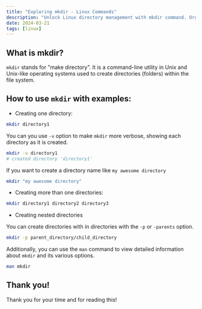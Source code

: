 ```yaml
---
title: "Exploring mkdir - Linux Commands"
description: "Unlock Linux directory management with mkdir command. Organize files seamlessly. Learn usage tips & examples. Dive into efficient directory creation!"
date: 2024-03-21
tags: [linux]
---
```


## What is mkdir?

`mkdir` stands for "make directory". It is a command-line utility in Unix and Unix-like operating systems used to create directories (folders) within the file system.

## How to use `mkdir` with examples:

- Creating one directory:

```bash
mkdir directory1
```

You can you use `-v` option to make `mkdir` more verbose, showing each directory as it is created.

```bash
mkdir -v directory1
# created directory 'directory1'
```

If you want to create a directory name like `my awesome directory`

```bash
mkdir "my awesome directory"
```

- Creating more than one directories:

```bash
mkdir directory1 directory2 directory3

```

- Creating nested directories

You can create directories with in directories with the `-p` or `-parents` option.

```bash
mkdir -p parent_directory/child_directory
```

Additionally, you can use the `man` command to view detailed information about `mkdir` and its various options.

```bash
man mkdir
```

## Thank you!

Thank you for your time and for reading this!

